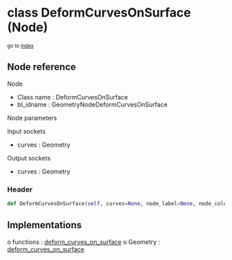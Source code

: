 # class DeformCurvesOnSurface (Node)

<sub>go to [index](/docs/index.md)</sub>

## Node reference

Node
 - Class name : DeformCurvesOnSurface
 - bl_idname : GeometryNodeDeformCurvesOnSurface

Node parameters

Input sockets
 - curves : Geometry

Output sockets
 - curves : Geometry

### Header

``` python
def DeformCurvesOnSurface(self, curves=None, node_label=None, node_color=None):
```

## Implementations

o functions : [deform_curves_on_surface](/docs/GeoNodes_classes/deform_curves_on_surface.md)
o Geometry : [deform_curves_on_surface](/docs/GeoNodes_classes/Geometry.md#deform_curves_on_surface) 

